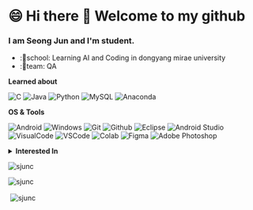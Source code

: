

# 😄 Hi there 👋 Welcome to my github

  ### I am Seong Jun and I'm student.
  
- :🌱school: Learning AI and Coding in dongyang mirae university
- :👯team: QA





<summary><b>Learned about</b></summary>

![C](https://img.shields.io/badge/-C-F05032?style=for-the-badge&logo=c&logoColor=ffffff)
![Java](https://img.shields.io/badge/java-%23ED8B00.svg?style=for-the-badge&logo=java&logoColor=white)
![Python](https://img.shields.io/badge/python-3670A0?style=for-the-badge&logo=python&logoColor=ffdd54)
![MySQL](https://img.shields.io/badge/mysql-%2300f.svg?style=for-the-badge&logo=mysql&logoColor=white)
![Anaconda](https://img.shields.io/badge/Anaconda-44A833?style=flat-square&logo=Anaconda&logoColor=white)


<summary><b>OS & Tools</b></summary>


![Android](https://img.shields.io/badge/Android-3DDC84?style=for-the-badge&logo=android&logoColor=white)
![Windows](https://img.shields.io/badge/Windows-0078D6?style=for-the-badge&logo=windows&logoColor=white)
![Git](https://img.shields.io/badge/-Git-F05032?logo=Git&style=for-the-badge&logoColor=white)
![Github](https://img.shields.io/badge/-Github-181717?logo=Github&style=for-the-badge&logoColor=white)
![Eclipse](https://img.shields.io/badge/Eclipse-FE7A16.svg?style=for-the-badge&logo=Eclipse&logoColor=white)
![Android Studio](https://img.shields.io/badge/android%20studio-346ac1?style=for-the-badge&logo=android%20studio&logoColor=white)
![VisualCode](https://img.shields.io/badge/Visual%20Studio-5C2D91?style=flat-square&logo=Visual%20Studio&logoColor=white)
![VSCode](https://img.shields.io/badge/Visual%20Studio%20Code-007ACC?style=flat-square&logo=Visual%20Studio%20Code&logoColor=white)
![Colab](https://img.shields.io/badge/Google%20Colab-F9AB00?style=flat-square&logo=Google%20Colab&logoColor=white)
![Figma](https://img.shields.io/badge/figma-%23F24E1E.svg?style=for-the-badge&logo=figma&logoColor=white)
![Adobe Photoshop](https://img.shields.io/badge/adobe%20photoshop-%2331A8FF.svg?style=for-the-badge&logo=adobe%20photoshop&logoColor=white)

<details>
  <summary><b>Interested In</b></summary>
  💻Coding
  🍳Cooking
  🎨Drawing
  🧮Reading
  👁‍🗨Watching
  🎮Gaming
</details>


<p><img align="center" src="https://github-readme-stats.vercel.app/api/top-langs?username=sjunc&show_icons=true&locale=en&layout=compact" alt="sjunc" /></p>

<p><img align="center" src="https://github-readme-streak-stats.herokuapp.com/?user=sjunc&" alt="sjunc" /></p>

<p>&nbsp;<img align="center" src="https://github-readme-stats.vercel.app/api?username=sjunc&show_icons=true&locale=en" alt="sjunc" /></p>




